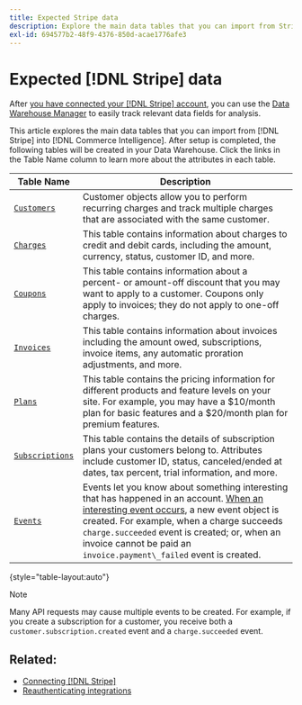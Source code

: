 ```yaml
---
title: Expected Stripe data
description: Explore the main data tables that you can import from Stripe into [!DNL Commerce Intelligence].
exl-id: 694577b2-48f9-4376-850d-acae1776afe3
---
```

# Expected [!DNL Stripe] data

After [you have connected your [!DNL Stripe] account](../integrations/stripe.md), you can use the [Data Warehouse Manager](../../../data-analyst/data-warehouse-mgr/tour-dwm.md) to easily track relevant data fields for analysis.

This article explores the main data tables that you can import from [!DNL Stripe] into [!DNL Commerce Intelligence]. After setup is completed, the following tables will be created in your Data Warehouse. Click the links in the Table Name column to learn more about the attributes in each table.

| **Table Name** | **Description** |
|-----|-----|
| [`Customers`](https://stripe.com/docs/sources/customers) | Customer objects allow you to perform recurring charges and track multiple charges that are associated with the same customer. |
| [`Charges`](https://stripe.com/docs/payments/payment-intents/migration/charges) | This table contains information about charges to credit and debit cards, including the amount, currency, status, customer ID, and more. |
| [`Coupons`](https://stripe.com/docs/api/coupons/object) | This table contains information about a percent- or amount-off discount that you may want to apply to a customer. Coupons only apply to invoices; they do not apply to one-off charges. |
| [`Invoices`](https://stripe.com/docs/billing/migration/invoice-states) | This table contains information about invoices including the amount owed, subscriptions, invoice items, any automatic proration adjustments, and more. |
| [`Plans`](https://stripe.com/docs/api/plans/object) | This table contains the pricing information for different products and feature levels on your site. For example, you may have a $10/month plan for basic features and a $20/month plan for premium features. |
| [`Subscriptions`](https://stripe.com/docs/api/subscriptions/object) | This table contains the details of subscription plans your customers belong to. Attributes include customer ID, status, canceled/ended at dates, tax percent, trial information, and more. |
| [`Events`](https://stripe.com/docs/development/dashboard/events) | Events let you know about something interesting that has happened in an account. [When an interesting event occurs](https://stripe.com/docs/api/events/types), a new event object is created. For example, when a charge succeeds `charge.succeeded` event is created; or, when an invoice cannot be paid an `invoice.payment\_failed` event is created. |

{style="table-layout:auto"}

>[!NOTE]
>
>Many API requests may cause multiple events to be created. For example, if you create a subscription for a customer, you receive both a `customer.subscription.created` event and a  `charge.succeeded` event.

## Related:

* [Connecting [!DNL Stripe]](../integrations/stripe.md)
* [Reauthenticating integrations](https://experienceleague.adobe.com/docs/commerce-knowledge-base/kb/how-to/mbi-reauthenticating-integrations.html?lang=en)
